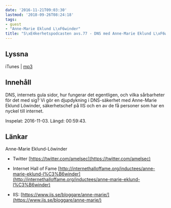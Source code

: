 ```yaml
---
date: '2016-11-21T09:03:30'
lastmod: '2018-09-26T08:24:18'
tags:
- guest
- "Anne-Marie Eklund L\xF6winder"
title: "S\xE4kerhetspodcasten avs.77 - DNS med Anne-Marie Eklund L\xF6winder"
---
```

## Lyssna

iTunes \| [mp3](http://traffic.libsyn.com/sakerhetspodcasten/DNS_och_DNSSEC_-_Anne-Marie_Eklund_Lowinder.mp3)

## Innehåll

DNS, internets gula sidor, hur fungerar det egentligen, och vilka sårbarheter för
det med sig? Vi gör en djupdykning i DNS-säkerhet med Anne-Marie Eklund Löwinder,
säkerhetschef på IIS och en av de få personer som har en nyckel till internet.

Inspelat: 2016-11-03. Längd: 00:59:43.

## Länkar

Anne-Marie Eklund-Löwinder

* Twitter [https://twitter.com/amelsec](https://twitter.com/amelsec)

* Internet Hall of Fame [http://internethalloffame.org/inductees/anne-marie-eklund-l%C3%B6winder](http://internethalloffame.org/inductees/anne-marie-eklund-l%C3%B6winder)

* IIS: [https://www.iis.se/bloggare/anne-marie/](https://www.iis.se/bloggare/anne-marie/)






